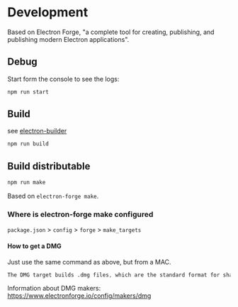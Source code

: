 # Development

Based on Electron Forge, "a complete tool for creating, publishing, and publishing modern Electron applications".

## Debug

Start form the console to see the logs:

```s
npm run start
```

## Build

see [electron-builder](https://github.com/electron-userland/electron-builder)

```s
npm run build
```

## Build distributable

```s
npm run make
```

Based on `electron-forge make`.

### Where is electron-forge make configured

`package.json` > `config` > `forge` > `make_targets`

#### How to get a DMG

Just use the same command as above, but from a MAC.

```s
The DMG target builds .dmg files, which are the standard format for sharing macOS apps.  The DMG acts like a zip file, but provides an easy way for users to take the app and put it in the /Applications directory. You can only build the DMG target on macOS machines.
```

Information about DMG makers: https://www.electronforge.io/config/makers/dmg
